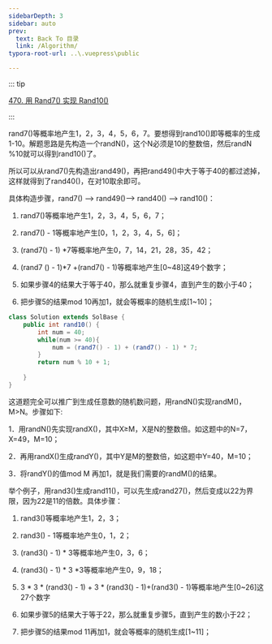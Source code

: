 ```yaml
---
sidebarDepth: 3
sidebar: auto
prev:
  text: Back To 目录
  link: /Algorithm/
typora-root-url: ..\.vuepress\public

---
```


::: tip

[470. 用 Rand7() 实现 Rand10()](https://leetcode.cn/problems/implement-rand10-using-rand7/)

:::

rand7()等概率地产生1，2，3，4，5，6，7。要想得到rand10()即等概率的生成1-10。解题思路是先构造一个randN()，这个N必须是10的整数倍，然后randN %10就可以得到rand10()了。

所以可以从rand7()先构造出rand49()，再把rand49()中大于等于40的都过滤掉，这样就得到了rand40()，在对10取余即可。

具体构造步骤，rand7() --> rand49()--> rand40() --> rand10()：

1. rand7()等概率地产生1，2，3，4，5，6，7；

2. rand7() - 1等概率地产生[0，1，2，3，4，5，6]；

3. (rand7() - 1) *7等概率地产生0，7，14，21，28，35，42；

4. (rand7 () - 1)*7 +(rand7() - 1)等概率地产生[0~48]这49个数字；

5. 如果步骤4的结果大于等于40，那么就重复步骤4，直到产生的数小于40；

6. 把步骤5的结果mod 10再加1，就会等概率的随机生成[1~10]；

```java
class Solution extends SolBase {
    public int rand10() {
        int num = 40;
        while(num >= 40){
            num = (rand7() - 1) + (rand7() - 1) * 7;
        }
        return num % 10 + 1;
        
    }
}
```

这道题完全可以推广到生成任意数的随机数问题，用randN()实现randM()，M>N。步骤如下:

1．用randN()先实现randX()，其中X≥M，X是N的整数倍。如这题中的N=7，X=49，M=10；

2．再用randX()生成randY()，其中Y是M的整数倍，如这题中Y=40，M=10；

3．将randY()的值mod M 再加1，就是我们需要的randM()的结果。

举个例子，用rand3()生成rand11()，可以先生成rand27()，然后变成以22为界限，因为22是11的倍数。具体步骤：

1. rand3()等概率地产生1，2，3；

2. rand3() - 1等概率地产生0，1，2；

3. (rand3() - 1) * 3等概率地产生0，3，6；

4. (rand3() - 1) * 3 *3等概率地产生0，9，18；
5. 3 * 3 * (rand3() - 1) + 3 * (rand3() - 1)+(rand3() - 1)等概率地产生[0~26]这27个数字

6. 如果步骤5的结果大于等于22，那么就重复步骤5，直到产生的数小于22；
7. 把步骤5的结果mod 11再加1，就会等概率的随机生成[1~11]；